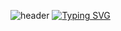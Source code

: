 ![header](https://capsule-render.vercel.app/api?type=venom&height=300&text=emaeon%20github&textBg=false)
[![Typing SVG](https://readme-typing-svg.demolab.com?font=Fira+Code&pause=1000&width=435&lines=AI+Engineer;Data+Scientist)](https://git.io/typing-svg)
<!--
**emaeon/emaeon** is a ✨ _special_ ✨ repository because its `README.md` (this file) appears on your GitHub profile.

Here are some ideas to get you started:

- 🔭 I’m currently working on ...
- 🌱 I’m currently learning ...
- 👯 I’m looking to collaborate on ...
- 🤔 I’m looking for help with ...
- 💬 Ask me about ...
- 📫 How to reach me: ...
- 😄 Pronouns: ...
- ⚡ Fun fact: ...
-->
